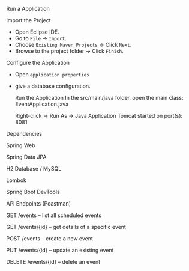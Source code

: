 Run a Application

Import the Project
- Open Eclipse IDE.
- Go to `File` → `Import`.
- Choose `Existing Maven Projects` → Click `Next`.
- Browse to the project folder → Click `Finish`.

Configure the Application
- Open `application.properties`
- give a database configuration.

  Run the Application
  In the src/main/java folder, open the main class:
  EventApplication.java

  Right-click → Run As → Java Application
  Tomcat started on port(s): 8081



Dependencies

Spring Web

Spring Data JPA

H2 Database / MySQL

Lombok

Spring Boot DevTools



API Endpoints (Poastman)

GET     /events              – list all scheduled events

GET     /events/{id}         – get details of a specific event

POST    /events              – create a new event  

PUT     /events/{id}         – update an existing event 

DELETE  /events/{id}         – delete an event

